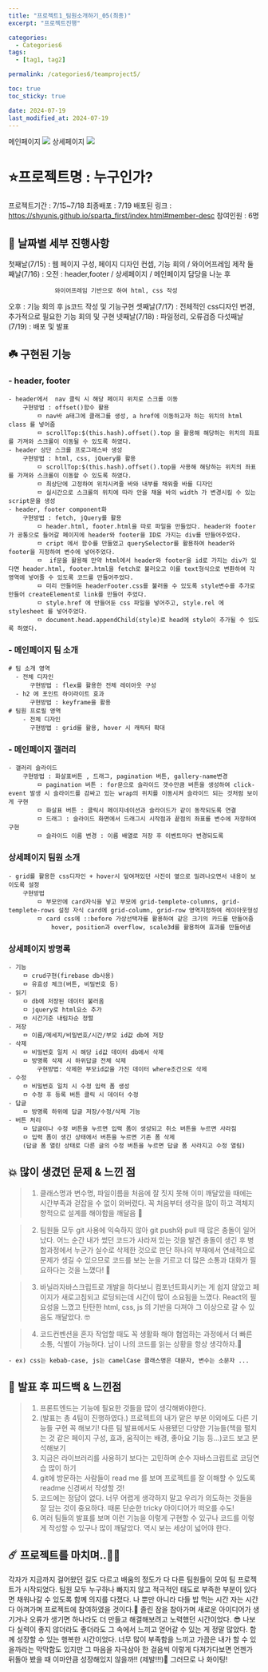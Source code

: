 ```yaml
---
title: "프로젝트1_팀원소개하기_05(최종)"
excerpt: "프로젝트진행"

categories:
  - Categories6
tags:
  - [tag1, tag2]

permalink: /categories6/teamproject5/

toc: true
toc_sticky: true

date: 2024-07-19
last_modified_at: 2024-07-19
---
```


메인페이지
![](https://velog.velcdn.com/images/alice0751/post/f83f9e4c-04ef-4ad2-9faa-eb28b0c776da/image.png)
상세페이지
![](https://velog.velcdn.com/images/alice0751/post/4becd76f-fcb8-4f13-b532-d63eb7b15d73/image.png)

# ⭐️**프로젝트명 : 누구인가?**

프로젝트기간 : 7/15~7/18
최종배포 : 7/19
배포된 링크 : https://shyunis.github.io/sparta_first/index.html#member-desc
참여인원 : 6명

## 🌼 날짜별 세부 진행사항

첫째날(7/15) : 웹 페이지 구성, 페이지 디자인 컨셉, 기능 회의 / 와이어프레임 제작
둘째날(7/16) :
오전 : header,footer / 상세페이지 / 메인페이지 담당을 나눈 후

    			 와이어프레임 기반으로 하여 html, css 작성

오후 : 기능 회의 후 js코드 작성 및 기능구현
셋째날(7/17) : 전체적인 css디자인 변경, 추가적으로 필요한 기능 회의 및 구현
넷째날(7/18) : 파일정리, 오류검증
다섯째날(7/19) : 배포 및 발표

## ☘️ 구현된 기능

### - header, footer

    - header에서  nav 클릭 시 해당 페이지 위치로 스크롤 이동
    	구현방법 : offset()함수 활용
        	ㅁ nav바 a태그에 클래그를 생성, a href에 이동하고자 하는 위치의 html class 를 넣어줌
            ㅁ scrollTop:$(this.hash).offset().top 을 활용해 해당하는 위치의 좌표를 가져와 스크롤이 이동될 수 있도록 하였다.
    - header 상단 스크롤 프로그래스바 생성
    	구현방법 : html, css, jQuery를 활용
        	ㅁ scrollTop:$(this.hash).offset().top을 사용해 해당하는 위치의 좌표를 가져와 스크롤이 이동할 수 있도록 하였다.
            ㅁ 최상단에 고정하여 위치시켜줄 바와 내부를 채워줄 바를 디자인
            ㅁ 실시간으로 스크롤의 위치에 따라 안을 채울 바의 width 가 변경시킬 수 있는 script문을 생성
    - header, footer component화
    	구현방법 : fetch, jQuery를 활용
        	ㅁ header.html, footer.html을 따로 파일을 만들었다. header와 footer가 공통으로 들어갈 페이지에 header와 footer을 ID로 가지는 div를 만들어주었다.
            ㅁ cript 에서 함수를 만들었고 querySelector를 활용하여 header와 footer을 지정하여 변수에 넣어주었다.
            ㅁ  if문을 활용해 만약 html에서 header와 footer을 id로 가지는 div가 있다면 header.html, footer.html을 fetch로 불러오고 이를 text형식으로 변환하여 각 영역에 넣어줄 수 있도록 코드를 만들어주었다.
    		ㅁ 미리 만들어둔 headerFooter.css를 불러올 수 있도록 style변수를 추가로 만들어 createElement로 link를 만들어 주었다.
    		ㅁ style.href 에 만들어둔 css 파일을 넣어주고, style.rel 에 stylesheet 를 넣어주었다.
    		ㅁ document.head.appendChild(style)로 head에 style이 추가될 수 있도록 하였다.

### - 메인페이지 팀 소개

    # 팀 소개 영역
      - 전체 디자인
          구현방법 : flex를 활용한 전체 레이아웃 구성
      - h2 에 포인트 하이라이트 효과
          구현방법 : keyframe을 활용
    # 팀원 프로필 영역
    	- 전체 디자인
    	  구현방법 : grid를 활용, hover 시 캐릭터 확대

### - 메인페이지 갤러리

    - 갤러리 슬라이드
    	구현방법 : 화살표버튼 , 드래그, pagination 버튼, gallery-name변경
        	ㅁ pagination 버튼 : for문으로 슬라이드 갯수만큼 버튼을 생성하여 click-event 발생 시 슬라이드를 감싸고 있는 wrap의 위치를 이동시켜 슬라이드 되는 것처럼 보이게 구현
    		ㅁ 화살표 버튼 : 클릭시 페이지네이션과 슬라이드가 같이 동작되도록 연결
            ㅁ 드래그 : 슬라이드 화면에서 드래그시 시작점과 끝점의 좌표를 변수에 저장하여 구현
            ㅁ 슬라이드 이름 변경 : 이름 배열로 저장 후 이벤트마다 변경되도록

### 상세페이지 팀원 소개

    - grid를 활용한 css디자인 + hover시 덮여져있던 사진이 옆으로 밀려나오면서 내용이 보이도록 설정
    	구현방법
        	ㅁ 부모안에 card자식을 넣고 부모에 grid-templete-columns, grid-templete-rows 설정 자식 card에 grid-column, grid-row 영역지정하여 레이아웃형성
            ㅁ card css에 ::before 가상선택자를 활용하여 같은 크기의 카드를 만들어줌
            	hover, position과 overflow, scale3d를 활용하여 효과를 만들어냄

### 상세페이지 방명록

    - 기능
    	ㅁ crud구현(firebase db사용)
    	ㅁ 유효성 체크(버튼, 비밀번호 등)
    - 읽기
    	ㅁ db에 저장된 데이터 불러옴
        ㅁ jquery로 html요소 추가
        ㅁ 시간기준 내림차순 정렬
    - 저장
    	ㅁ 이름/메세지/비밀번호/시간/부모 id값 db에 저장
    - 삭제
    	ㅁ 비밀번호 일치 시 해당 id값 데이터 db에서 삭제
        ㅁ 방명록 삭제 시 하위답글 전체 삭제
        	구현방법: 삭제한 부모id값을 가진 데이터 where조건으로 삭제
    - 수정
    	ㅁ 비밀번호 일치 시 수정 입력 폼 생성
        ㅁ 수정 후 등록 버튼 클릭 시 데이터 수정
    - 답글
    	ㅁ 방명록 하위에 답글 저장/수정/삭제 기능
    - 버튼 처리
    	ㅁ 답글이나 수정 버튼을 누르면 입력 폼이 생성되고 취소 버튼을 누르면 사라짐
        ㅁ 입력 폼이 생긴 상태에서 버튼을 누르면 기존 폼 삭제
        (답글 폼 열린 상태로 다른 글의 수정 버튼을 누르면 답글 폼 사라지고 수정 열림)

## 💥 많이 생겼던 문제 & 느낀 점

> 1. 클래스명과 변수명, 파일이름을 처음에 잘 짓지 못해 이미 깨달았을 때에는 시간부족과 걷잡을 수 없이 와버렸다. 꼭 처음부터 생각을 많이 하고 객체지향적으로 설계를 해야함을 깨달음 🥲

> 2. 팀원들 모두 git 사용에 익숙하지 않아 git push와 pull 때 많은 충돌이 일어났다.
>    어느 순간 내가 썼던 코드가 사라져 있는 것을 발견
>    충돌이 생긴 후 병합과정에서 누군가 실수로 삭제한 것으로 판단
>    하나의 부재에서 연쇄적으로 문제가 생길 수 있으므로 코드를 보는 눈을 기르고 더 많은 소통과 대화가 필요하다는 것을 느꼈다! 🥺

> 3. 바닐라자바스크립트로 개발을 하다보니 컴포넌트화시키는 게 쉽지 않았고 페이지가 새로고침되고 로딩되는데 시간이 많이 소요됨을 느꼈다. React의 필요성을 느꼈고 탄탄한 html, css, js 의 기반을 다져야 그 이상으로 갈 수 있음도 깨달았다. 🤓

> 4. 코드컨벤션을 혼자 작업할 때도 꼭 생활화 해야 협업하는 과정에서 더 빠른 소통, 식별이 가능하다.
>    남이 나의 코드를 읽는 상황을 항상 생각하자.🙌

    - ex) css는 kebab-case, js는 camelCase 클래스명은 대문자, 변수는 소문자 ...

## 👀 발표 후 피드백 & 느낀점

> 1. 프론트엔드는 기능에 필요한 것들을 많이 생각해봐야한다.
> 2. (발표는 총 4팀이 진행하였다.) 프로젝트의 내가 맡은 부분 이외에도 다른 기능들 구현 꼭 해보기!
>    다른 팀 발표에서도 사용됐던 다양한 기능들(책을 펼치는 것 같은 페이지 구성, 효과, 움직이는 배경, 좋아요 기능 등...)코드 보고 분석해보기
> 3. 지금은 라이브러리를 사용하기 보다는 고민하며 순수 자바스크립트로 코딩연습 많이 하기
> 4. git에 방문하는 사람들이 read me 를 보며 프로젝트를 잘 이해할 수 있도록 readme 신경써서 작성할 것!
> 5. 코드에는 정답이 없다. 너무 어렵게 생각하지 말고 우리가 의도하는 것들을 잘 담는 것이 중요하다. 때론 단순한 tricky 아이디어가 떠오를 수도!
> 6. 여러 팀들의 발표를 보며 이런 기능을 이렇게 구현할 수 있구나 코드를 이렇게 작성할 수 있구나 많이 깨달았다. 역시 보는 세상이 넓어야 한다.

## ☄️ 프로젝트를 마치며..🧚‍♀️

각자가 지금까지 걸어왔던 길도 다르고 배움의 정도가 다 다른 팀원들이 모여 팀 프로젝트가 시작되었다.
팀원 모두 누구하나 빠지지 않고 적극적인 태도로 부족한 부분이 있다면 채워나갈 수 있도록 함꼐 의지를 다졌다. 나 뿐만 아니라 다들 밥 먹는 시간 자는 시간 다 아껴가며 프로젝트에 참여하였을 것이다.🤗 졸린 잠을 참아가며 새로운 아이디어가 생기거나 오류가 생기면 하나라도 더 만들고 해결해보려고 노력했던 시간이었다. 😎 나보다 실력이 좋지 않더라도 좋더라도 그 속에서 느끼고 얻어갈 수 있는 게 정말 많았다. 함께 성장할 수 있는 행복한 시간이었다.
너무 많이 부족함을 느끼고 가끔은 내가 할 수 있을까라는 막막함도 있지만 그 마음을 자극삼아 한 걸음씩 이렇게 다져가다보면 언젠가 뒤돌아 봤을 때 이마안큼 성장해있지 않을까!! (제발!!!)🙏
그러므로 나 화이팅!
